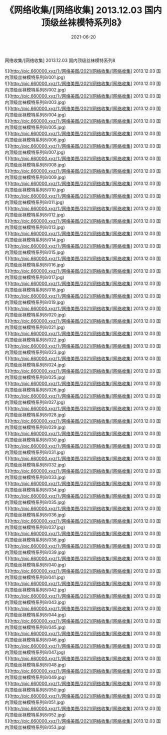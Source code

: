 ﻿---
layout: post
title:  《网络收集/[网络收集] 2013.12.03 国内顶级丝袜模特系列8》
date:   2021-06-20
img: http://pic.660000.xyz/1:/网络美图/2021/网络收集/[网络收集] 2013.12.03 国内顶级丝袜模特系列8/000.jpg
categories: [美女, 清纯, 唯美]
---

网络收集/[网络收集] 2013.12.03 国内顶级丝袜模特系列8

 ![](http://pic.660000.xyz/1:/网络美图/2021/网络收集/[网络收集] 2013.12.03 国内顶级丝袜模特系列8/001.jpg) <br>![](http://pic.660000.xyz/1:/网络美图/2021/网络收集/[网络收集] 2013.12.03 国内顶级丝袜模特系列8/002.jpg) <br>![](http://pic.660000.xyz/1:/网络美图/2021/网络收集/[网络收集] 2013.12.03 国内顶级丝袜模特系列8/003.jpg) <br>![](http://pic.660000.xyz/1:/网络美图/2021/网络收集/[网络收集] 2013.12.03 国内顶级丝袜模特系列8/004.jpg) <br>![](http://pic.660000.xyz/1:/网络美图/2021/网络收集/[网络收集] 2013.12.03 国内顶级丝袜模特系列8/005.jpg) <br>![](http://pic.660000.xyz/1:/网络美图/2021/网络收集/[网络收集] 2013.12.03 国内顶级丝袜模特系列8/006.jpg) <br>![](http://pic.660000.xyz/1:/网络美图/2021/网络收集/[网络收集] 2013.12.03 国内顶级丝袜模特系列8/007.jpg) <br>![](http://pic.660000.xyz/1:/网络美图/2021/网络收集/[网络收集] 2013.12.03 国内顶级丝袜模特系列8/008.jpg) <br>![](http://pic.660000.xyz/1:/网络美图/2021/网络收集/[网络收集] 2013.12.03 国内顶级丝袜模特系列8/009.jpg) <br>![](http://pic.660000.xyz/1:/网络美图/2021/网络收集/[网络收集] 2013.12.03 国内顶级丝袜模特系列8/010.jpg) <br>![](http://pic.660000.xyz/1:/网络美图/2021/网络收集/[网络收集] 2013.12.03 国内顶级丝袜模特系列8/011.jpg) <br>![](http://pic.660000.xyz/1:/网络美图/2021/网络收集/[网络收集] 2013.12.03 国内顶级丝袜模特系列8/012.jpg) <br>![](http://pic.660000.xyz/1:/网络美图/2021/网络收集/[网络收集] 2013.12.03 国内顶级丝袜模特系列8/013.jpg) <br>![](http://pic.660000.xyz/1:/网络美图/2021/网络收集/[网络收集] 2013.12.03 国内顶级丝袜模特系列8/014.jpg) <br>![](http://pic.660000.xyz/1:/网络美图/2021/网络收集/[网络收集] 2013.12.03 国内顶级丝袜模特系列8/015.jpg) <br>![](http://pic.660000.xyz/1:/网络美图/2021/网络收集/[网络收集] 2013.12.03 国内顶级丝袜模特系列8/016.jpg) <br>![](http://pic.660000.xyz/1:/网络美图/2021/网络收集/[网络收集] 2013.12.03 国内顶级丝袜模特系列8/017.jpg) <br>![](http://pic.660000.xyz/1:/网络美图/2021/网络收集/[网络收集] 2013.12.03 国内顶级丝袜模特系列8/018.jpg) <br>![](http://pic.660000.xyz/1:/网络美图/2021/网络收集/[网络收集] 2013.12.03 国内顶级丝袜模特系列8/019.jpg) <br>![](http://pic.660000.xyz/1:/网络美图/2021/网络收集/[网络收集] 2013.12.03 国内顶级丝袜模特系列8/020.jpg) <br>![](http://pic.660000.xyz/1:/网络美图/2021/网络收集/[网络收集] 2013.12.03 国内顶级丝袜模特系列8/021.jpg) <br>![](http://pic.660000.xyz/1:/网络美图/2021/网络收集/[网络收集] 2013.12.03 国内顶级丝袜模特系列8/022.jpg) <br>![](http://pic.660000.xyz/1:/网络美图/2021/网络收集/[网络收集] 2013.12.03 国内顶级丝袜模特系列8/023.jpg) <br>![](http://pic.660000.xyz/1:/网络美图/2021/网络收集/[网络收集] 2013.12.03 国内顶级丝袜模特系列8/024.jpg) <br>![](http://pic.660000.xyz/1:/网络美图/2021/网络收集/[网络收集] 2013.12.03 国内顶级丝袜模特系列8/025.jpg) <br>![](http://pic.660000.xyz/1:/网络美图/2021/网络收集/[网络收集] 2013.12.03 国内顶级丝袜模特系列8/026.jpg) <br>![](http://pic.660000.xyz/1:/网络美图/2021/网络收集/[网络收集] 2013.12.03 国内顶级丝袜模特系列8/027.jpg) <br>![](http://pic.660000.xyz/1:/网络美图/2021/网络收集/[网络收集] 2013.12.03 国内顶级丝袜模特系列8/028.jpg) <br>![](http://pic.660000.xyz/1:/网络美图/2021/网络收集/[网络收集] 2013.12.03 国内顶级丝袜模特系列8/029.jpg) <br>![](http://pic.660000.xyz/1:/网络美图/2021/网络收集/[网络收集] 2013.12.03 国内顶级丝袜模特系列8/030.jpg) <br>![](http://pic.660000.xyz/1:/网络美图/2021/网络收集/[网络收集] 2013.12.03 国内顶级丝袜模特系列8/031.jpg) <br>![](http://pic.660000.xyz/1:/网络美图/2021/网络收集/[网络收集] 2013.12.03 国内顶级丝袜模特系列8/032.jpg) <br>![](http://pic.660000.xyz/1:/网络美图/2021/网络收集/[网络收集] 2013.12.03 国内顶级丝袜模特系列8/033.jpg) <br>![](http://pic.660000.xyz/1:/网络美图/2021/网络收集/[网络收集] 2013.12.03 国内顶级丝袜模特系列8/034.jpg) <br>![](http://pic.660000.xyz/1:/网络美图/2021/网络收集/[网络收集] 2013.12.03 国内顶级丝袜模特系列8/035.jpg) <br>![](http://pic.660000.xyz/1:/网络美图/2021/网络收集/[网络收集] 2013.12.03 国内顶级丝袜模特系列8/036.jpg) <br>![](http://pic.660000.xyz/1:/网络美图/2021/网络收集/[网络收集] 2013.12.03 国内顶级丝袜模特系列8/037.jpg) <br>![](http://pic.660000.xyz/1:/网络美图/2021/网络收集/[网络收集] 2013.12.03 国内顶级丝袜模特系列8/038.jpg) <br>![](http://pic.660000.xyz/1:/网络美图/2021/网络收集/[网络收集] 2013.12.03 国内顶级丝袜模特系列8/039.jpg) <br>![](http://pic.660000.xyz/1:/网络美图/2021/网络收集/[网络收集] 2013.12.03 国内顶级丝袜模特系列8/040.jpg) <br>![](http://pic.660000.xyz/1:/网络美图/2021/网络收集/[网络收集] 2013.12.03 国内顶级丝袜模特系列8/041.jpg) <br>![](http://pic.660000.xyz/1:/网络美图/2021/网络收集/[网络收集] 2013.12.03 国内顶级丝袜模特系列8/042.jpg) <br>![](http://pic.660000.xyz/1:/网络美图/2021/网络收集/[网络收集] 2013.12.03 国内顶级丝袜模特系列8/043.jpg) <br>![](http://pic.660000.xyz/1:/网络美图/2021/网络收集/[网络收集] 2013.12.03 国内顶级丝袜模特系列8/044.jpg) <br>![](http://pic.660000.xyz/1:/网络美图/2021/网络收集/[网络收集] 2013.12.03 国内顶级丝袜模特系列8/045.jpg) <br>![](http://pic.660000.xyz/1:/网络美图/2021/网络收集/[网络收集] 2013.12.03 国内顶级丝袜模特系列8/046.jpg) <br>![](http://pic.660000.xyz/1:/网络美图/2021/网络收集/[网络收集] 2013.12.03 国内顶级丝袜模特系列8/047.jpg) <br>![](http://pic.660000.xyz/1:/网络美图/2021/网络收集/[网络收集] 2013.12.03 国内顶级丝袜模特系列8/048.jpg) <br>![](http://pic.660000.xyz/1:/网络美图/2021/网络收集/[网络收集] 2013.12.03 国内顶级丝袜模特系列8/049.jpg) <br>![](http://pic.660000.xyz/1:/网络美图/2021/网络收集/[网络收集] 2013.12.03 国内顶级丝袜模特系列8/050.jpg) <br>![](http://pic.660000.xyz/1:/网络美图/2021/网络收集/[网络收集] 2013.12.03 国内顶级丝袜模特系列8/051.jpg) <br>![](http://pic.660000.xyz/1:/网络美图/2021/网络收集/[网络收集] 2013.12.03 国内顶级丝袜模特系列8/052.jpg) <br>![](http://pic.660000.xyz/1:/网络美图/2021/网络收集/[网络收集] 2013.12.03 国内顶级丝袜模特系列8/053.jpg) <br>